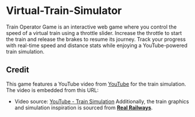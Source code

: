 # Virtual-Train-Simulator
Train Operator Game is an interactive web game where you control the speed of a virtual train using a throttle slider. Increase the throttle to start the train and release the brakes to resume its journey. Track your progress with real-time speed and distance stats while enjoying a YouTube-powered train simulation.

## Credit
This game features a YouTube video from [YouTube](https://www.youtube.com) for the train simulation. The video is embedded from this URL:
- Video source: [YouTube - Train Simulation](https://www.youtube.com/watch?v=kUDxhIyaCEA)
Additionally, the train graphics and simulation inspiration is sourced from **[Real Railways](http://www.realrailways.com)**.
